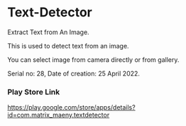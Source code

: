 # Text-Detector
Extract Text from An Image.


This is used to detect text from an image.

You can select image from camera directly or from gallery.

Serial no: 28, Date of creation: 25 April 2022.

### Play Store Link

https://play.google.com/store/apps/details?id=com.matrix_maeny.textdetector
              
